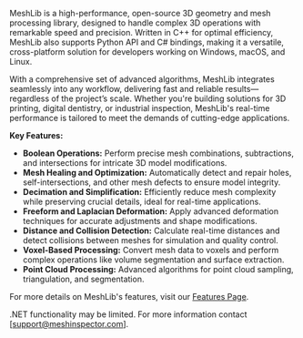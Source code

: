 MeshLib is a high-performance, open-source 3D geometry and mesh processing library, designed to handle complex 3D operations with remarkable speed and precision. Written in C++ for optimal efficiency, MeshLib also supports Python API and C# bindings, making it a versatile, cross-platform solution for developers working on Windows, macOS, and Linux.

With a comprehensive set of advanced algorithms, MeshLib integrates seamlessly into any workflow, delivering fast and reliable results—regardless of the project’s scale. Whether you're building solutions for 3D printing, digital dentistry, or industrial inspection, MeshLib's real-time performance is tailored to meet the demands of cutting-edge applications.

**Key Features:**

- **Boolean Operations:** Perform precise mesh combinations, subtractions, and intersections for intricate 3D model modifications.
- **Mesh Healing and Optimization:** Automatically detect and repair holes, self-intersections, and other mesh defects to ensure model integrity.
- **Decimation and Simplification:** Efficiently reduce mesh complexity while preserving crucial details, ideal for real-time applications.
- **Freeform and Laplacian Deformation:** Apply advanced deformation techniques for accurate adjustments and shape modifications.
- **Distance and Collision Detection:** Calculate real-time distances and detect collisions between meshes for simulation and quality control.
- **Voxel-Based Processing:** Convert mesh data to voxels and perform complex operations like volume segmentation and surface extraction.
- **Point Cloud Processing:** Advanced algorithms for point cloud sampling, triangulation, and segmentation.

For more details on MeshLib's features, visit our [Features Page](https://meshlib.meshinspector.com/features-meshlib/).

 .NET functionality may be limited. For more information contact [support@meshinspector.com].